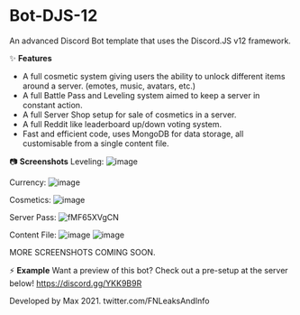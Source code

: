 # Bot-DJS-12
An advanced Discord Bot template that uses the Discord.JS v12 framework.

✨ **Features**
- A full cosmetic system giving users the ability to unlock different items around a server. (emotes, music, avatars, etc.)
- A full Battle Pass and Leveling system aimed to keep a server in constant action.
- A full Server Shop setup for sale of cosmetics in a server.
- A full Reddit like leaderboard up/down voting system.
- Fast and efficient code, uses MongoDB for data storage, all customisable from a single content file.

📷 **Screenshots**
Leveling:
![image](https://user-images.githubusercontent.com/47879795/130308404-20fe4b48-e15f-4d04-8668-cbf926a133b7.png)

Currency:
![image](https://user-images.githubusercontent.com/47879795/130308416-d514dc55-bb62-48f6-8a9a-9d3db8210611.png)

Cosmetics:
![image](https://user-images.githubusercontent.com/47879795/130308445-935c0223-4678-48d4-9571-3460a8a63e51.png)

Server Pass:
![fMF65XVgCN](https://user-images.githubusercontent.com/47879795/130308487-7bf70536-5f67-4282-995b-6a8bb7277b02.gif)

Content File:
![image](https://user-images.githubusercontent.com/47879795/130308529-7d3b9cb3-4271-4e43-86f2-e5f20c77c3d1.png)
![image](https://user-images.githubusercontent.com/47879795/130308555-d2aa4d0c-5835-477b-8bad-4d809435150c.png)

MORE SCREENSHOTS COMING SOON.

⚡ **Example**
Want a preview of this bot? Check out a pre-setup at the server below!
https://discord.gg/YKK9B9R

Developed by Max 2021.
twitter.com/FNLeaksAndInfo
